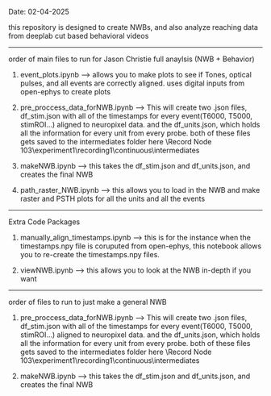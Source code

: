 Date: 02-04-2025

this repository is designed to create NWBs, and also analyze reaching data from deeplab cut based behavioral videos

-----------------------------------------------
order of main files to run for Jason Christie full anaylsis (NWB + Behavior)

1. event_plots.ipynb --> allows you to make plots to see if Tones, optical pulses, and all events are correctly aligned. uses digital inputs from open-ephys to create plots

2. pre_proccess_data_forNWB.ipynb --> This will create two .json files, df_stim.json with all of the timestamps for every event(T6000, T5000, stimROI...) aligned to neuropixel data. and the df_units.json, which holds all the information for every unit from every probe. both of these files gets saved to the intermediates folder here \\Record Node 103\\experiment1\\recording1\\continuous\\intermediates

3. makeNWB.ipynb --> this takes the df_stim.json and df_units.json, and creates the final NWB

4. path_raster_NWB.ipynb --> this allows you to load in the NWB and make raster and PSTH plots for all the units and all the events

----------------------------------------------
Extra Code Packages

1.  manually_align_timestamps.ipynb --> this is for the instance when the timestamps.npy file is coruputed from open-ephys, this notebook allows you to re-create the timestamps.npy files.

2. viewNWB.ipynb --> this allows you to look at the NWB in-depth if you want

-----------------------------------------------
order of files to run to just make a general NWB

1. pre_proccess_data_forNWB.ipynb --> This will create two .json files, df_stim.json with all of the timestamps for every event(T6000, T5000, stimROI...) aligned to neuropixel data. and the df_units.json, which holds all the information for every unit from every probe. both of these files gets saved to the intermediates folder here \\Record Node 103\\experiment1\\recording1\\continuous\\intermediates

2. makeNWB.ipynb --> this takes the df_stim.json and df_units.json, and creates the final NWB
